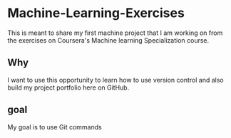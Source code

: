 # Machine-Learning-Exercises

This is meant to share my first machine project that I am working on from the exercises on Coursera's Machine learning Specialization course.

## Why

I want to use this opportunity to learn how to use version control and also build my project portfolio here on GitHub.

## goal

My goal is to use Git commands
